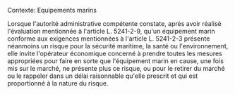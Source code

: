 Contexte: Equipements marins

Lorsque l'autorité administrative compétente constate, après avoir réalisé l'évaluation mentionnée à l'article L. 5241-2-9, qu'un équipement marin conforme aux exigences mentionnées à l'article L. 5241-2-3 présente néanmoins un risque pour la sécurité maritime, la santé ou l'environnement, elle invite l'opérateur économique concerné à prendre toutes les mesures appropriées pour faire en sorte que l'équipement marin en cause, une fois mis sur le marché, ne présente plus ce risque, ou pour le retirer du marché ou le rappeler dans un délai raisonnable qu'elle prescrit et qui est proportionné à la nature du risque.